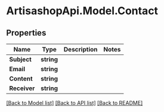 # ArtisashopApi.Model.Contact

## Properties

Name | Type | Description | Notes
------------ | ------------- | ------------- | -------------
**Subject** | **string** |  | 
**Email** | **string** |  | 
**Content** | **string** |  | 
**Receiver** | **string** |  | 

[[Back to Model list]](../README.md#documentation-for-models) [[Back to API list]](../README.md#documentation-for-api-endpoints) [[Back to README]](../README.md)

